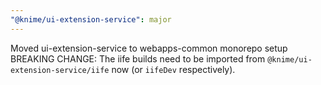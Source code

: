```yaml
---
"@knime/ui-extension-service": major
---
```


Moved ui-extension-service to webapps-common monorepo setup
BREAKING CHANGE: The iife builds need to be imported from `@knime/ui-extension-service/iife` now (or `iifeDev` respectively).

